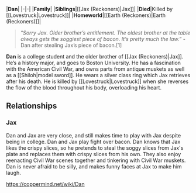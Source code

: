 |**Dan**|
|-|-|
|**Family**|
|**Siblings**|[[Jax (Reckoners)\|Jax]]|
|**Died**|Killed by [[Lovestruck\|Lovestruck]]|
|**Homeworld**|[[Earth (Reckoners)\|Earth (Reckoners)]]|

>“*Sorry Jax. Older brother’s entitlement. The oldest brother at the table always gets the soggiest piece of bacon. It’s pretty much the law.*”
\-Dan after stealing Jax’s piece of bacon.[1]


**Dan** is a college student and the older brother of [[Jax (Reckoners)\|Jax]].
He’s a history major, and goes to Boston University. He has a fascination with the American Civil War, and owns parts from antique muskets as well as a [[Shiloh\|model sword]]. He wears a silver class ring which Jax retrieves after his death. He is killed by [[Lovestruck\|Lovestruck]] when she reverses the flow of the blood throughout his body, overloading his heart.

## Relationships
### Jax
Dan and Jax are very close, and still makes time to play with Jax despite being in college. Dan and Jax play fight over bacon. Dan knows that Jax likes the crispy slices, so he pretends to steal the soggy slices from Jax's plate and replaces them with crispy slices from his own. They also enjoy reenacting Civil War scenes together and tinkering with Civil War muskets. Dan is never afraid to be silly, and makes funny faces at Jax to make him laugh.



https://coppermind.net/wiki/Dan